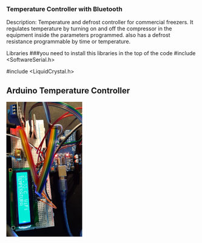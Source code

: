 ### Temperature Controller with Bluetooth

Description: Temperature and defrost controller for commercial freezers.
It regulates temperature by turning on and off the compressor in the equipment inside the parameters programmed. also has a defrost resistance programmable by time or temperature.

Libraries
###you need to install this libraries in the top of the code
#include <SoftwareSerial.h>

#include <LiquidCrystal.h>

## Arduino Temperature Controller
<img src="https://raw.githubusercontent.com/davidciliberto1/Arduino-TempControllerBluetooth/main/images/tempController.jpeg" width="200"  style="text-align: right;"> 
